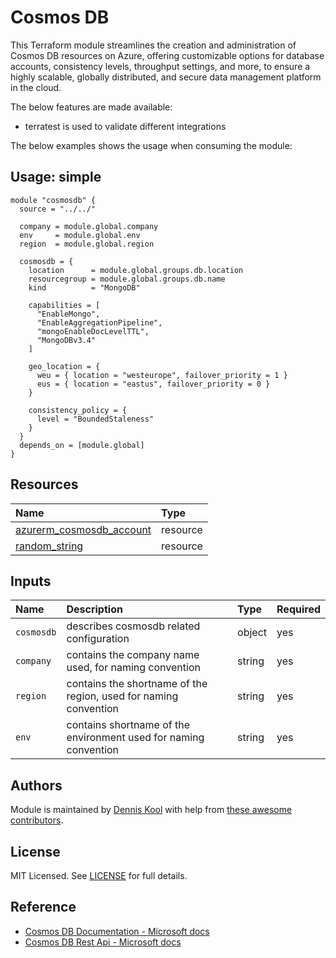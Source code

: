 # Cosmos DB

This Terraform module streamlines the creation and administration of Cosmos DB resources on Azure, offering customizable options for database accounts, consistency levels, throughput settings, and more, to ensure a highly scalable, globally distributed, and secure data management platform in the cloud.

The below features are made available:

- terratest is used to validate different integrations

The below examples shows the usage when consuming the module:

## Usage: simple

```hcl
module "cosmosdb" {
  source = "../../"

  company = module.global.company
  env     = module.global.env
  region  = module.global.region

  cosmosdb = {
    location      = module.global.groups.db.location
    resourcegroup = module.global.groups.db.name
    kind          = "MongoDB"

    capabilities = [
      "EnableMongo",
      "EnableAggregationPipeline",
      "mongoEnableDocLevelTTL",
      "MongoDBv3.4"
    ]

    geo_location = {
      weu = { location = "westeurope", failover_priority = 1 }
      eus = { location = "eastus", failover_priority = 0 }
    }

    consistency_policy = {
      level = "BoundedStaleness"
    }
  }
  depends_on = [module.global]
}
```

## Resources

| Name | Type |
| :-- | :-- |
| [azurerm_cosmosdb_account](https://registry.terraform.io/providers/hashicorp/azurerm/latest/docs/resources/cosmosdb_account) | resource |
| [random_string](https://registry.terraform.io/providers/hashicorp/random/latest/docs/resources/string) | resource |

## Inputs

| Name | Description | Type | Required |
| :-- | :-- | :-- | :-- |
| `cosmosdb` | describes cosmosdb related configuration | object | yes |
| `company` | contains the company name used, for naming convention | string | yes |
| `region` | contains the shortname of the region, used for naming convention | string | yes |
| `env` | contains shortname of the environment used for naming convention | string | yes |

## Authors

Module is maintained by [Dennis Kool](https://github.com/dkooll) with help from [these awesome contributors](https://github.com/aztfmods/module-azurerm-cosmosdb/graphs/contributors).

## License

MIT Licensed. See [LICENSE](https://github.com/aztfmods/module-azurerm-cosmosdb/blob/main/LICENSE) for full details.

## Reference

- [Cosmos DB Documentation - Microsoft docs](https://learn.microsoft.com/en-us/azure/cosmos-db/)
- [Cosmos DB Rest Api - Microsoft docs](https://learn.microsoft.com/en-us/rest/api/cosmos-db/)
